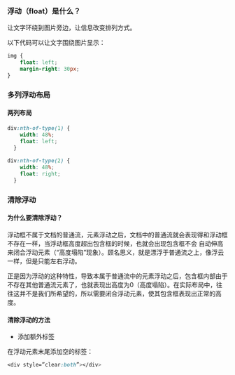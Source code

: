 ### 浮动（float）是什么？

让文字环绕到图片旁边，让信息改变排列方式。

以下代码可以让文字围绕图片显示：
```css
img {
    float: left;
    margin-right: 30px;
}
```

### 多列浮动布局

#### 两列布局
```css
div:nth-of-type(1) {
    width: 48%;
    float: left;
  }
  
div:nth-of-type(2) {
    width: 48%;
    float: right;
  }
```

### 清除浮动

#### 为什么要清除浮动？

浮动框不属于文档的普通流，元素浮动之后，文档中的普通流就会表现得和浮动框不存在一样，当浮动框高度超出包含框的时候，也就会出现包含框不会 自动伸高来闭合浮动元素（“高度塌陷”现象）。顾名思义，就是漂浮于普通流之上，像浮云一样，但是只能左右浮动。

正是因为浮动的这种特性，导致本属于普通流中的元素浮动之后，包含框内部由于不存在其他普通流元素了，也就表现出高度为0（高度塌陷）。在实际布局中，往往这并不是我们所希望的，所以需要闭合浮动元素，使其包含框表现出正常的高度。

#### 清除浮动的方法

- 添加额外标签

在浮动元素末尾添加空的标签：
```css
<div style=”clear:both”></div>
```

